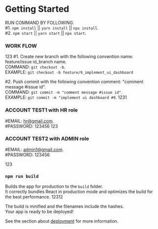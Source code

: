 # Getting Started

RUN COMMAND BY FOLLOWING.\
#1. `npm install` || `yarn install` || `npx install`.\
#2. `npm start` || `yarn start` || `npx start`.

### WORK FLOW
123
#1. Create new branch with the following convention name: feature/issue id_branch name.\
COMMAND: `git checkout -b`.\
EXAMPLE: `git checkout -b feature/9_implement_ui_dashboard`

#2. Push commit with the following convention comment: "comment message #issue id".\
COMMAND: `git commit -m "comment message #issue id"`.\
EXAMPLE: `git commit -m "implement ui dashboard #9`.
1231
### ACCOUNT TEST1 with HR role

#EMAIL: hr@gmail.com.\
#PASSWORD: 123456
123
### ACCOUNT TEST2 with ADMIN role
#EMAIL: admin1@gmail.com.\
#PASSWORD: 123456

123
### `npm run build`


Builds the app for production to the `build` folder.\
It correctly bundles React in production mode and optimizes the build for the best performance.
12312
  

The build is minified and the filenames include the hashes.\
Your app is ready to be deployed!

See the section about [deployment](https://facebook.github.io/create-react-app/docs/deployment) for more information.
